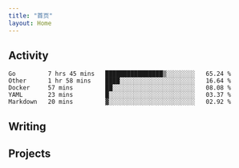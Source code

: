 ```yaml
---
title: "首页"
layout: Home
---
```


## Activity
<!--START_SECTION:waka-->
```text
Go         7 hrs 45 mins   ████████████████▒░░░░░░░░   65.24 % 
Other      1 hr 58 mins    ████░░░░░░░░░░░░░░░░░░░░░   16.64 % 
Docker     57 mins         ██░░░░░░░░░░░░░░░░░░░░░░░   08.08 % 
YAML       23 mins         █░░░░░░░░░░░░░░░░░░░░░░░░   03.37 % 
Markdown   20 mins         ▓░░░░░░░░░░░░░░░░░░░░░░░░   02.92 % 
```
<!--END_SECTION:waka-->

## Writing
<PindedPosts />

## Projects
<Projects />

